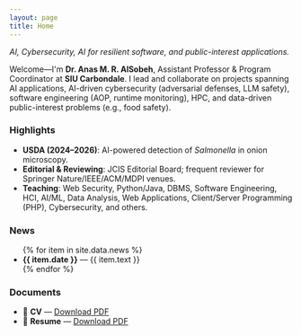 ```yaml
---
layout: page
title: Home
---
```


<div class="hero">
  <em>AI, Cybersecurity, AI for resilient software, and public-interest applications.</em>
</div>

Welcome—I'm **Dr. Anas M. R. AlSobeh**, Assistant Professor & Program Coordinator at **SIU Carbondale**.
I lead and collaborate on projects spanning AI applications, AI-driven cybersecurity (adversarial defenses, LLM safety),
software engineering (AOP, runtime monitoring), HPC, and data-driven public-interest problems (e.g., food safety).

### Highlights
- **USDA (2024–2026)**: AI-powered detection of _Salmonella_ in onion microscopy.
- **Editorial & Reviewing**: JCIS Editorial Board; frequent reviewer for Springer Nature/IEEE/ACM/MDPI venues.
- **Teaching**: Web Security, Python/Java, DBMS, Software Engineering, HCI, AI/ML, Data Analysis, Web Applications, Client/Server Programming (PHP), Cybersecurity, and others.

### News
<ul>
  {% for item in site.data.news %}
  <li><strong>{{ item.date }}</strong> — {{ item.text }}</li>
  {% endfor %}
</ul>

### Documents
- 📄 **CV** — [Download PDF](/assets/Anas-AlSobeh-CV.pdf)
- 📄 **Resume** — [Download PDF](/assets/Anas-AlSobeh-Resume.pdf)
